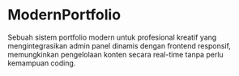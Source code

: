 # ModernPortfolio
Sebuah sistem portfolio modern untuk profesional kreatif yang mengintegrasikan admin panel dinamis dengan frontend responsif, memungkinkan pengelolaan konten secara real-time tanpa perlu kemampuan coding.
